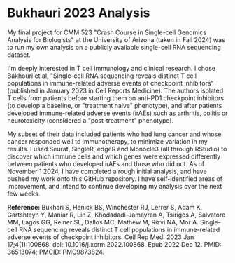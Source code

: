 # Bukhauri 2023 Analysis

My final project for CMM 523 "Crash Course in Single-cell Genomics Analysis for Biologists" at the University of Arizona (taken in Fall 2024) was to run my own analysis on a publicly available single-cell RNA sequencing dataset. 

I'm deeply interested in T cell immunology and clinical research. I chose Bakhouri et al, "Single-cell RNA sequencing reveals distinct T cell populations in immune-related adverse events of checkpoint inhibitors" (published in January 2023 in Cell Reports Medicine). The authors isolated T cells from patients before starting them on anti-PD1 checkpoint inhibitors (to develop a baseline, or "treatment naive" phenotype), and after patients developed immune-related adverse events (irAEs) such as arthritis, colitis or neurotoxicity (considered a "post-treatment" phenotype).

My subset of their data included patients who had lung cancer and whose cancer responded well to immunotherapy, to minimize variation in my results. I used Seurat, SingleR, edgeR and Monocle3 (all through RStudio) to discover which immune cells and which genes were expressed differently between patients who developed irAEs and those who did not. As of November 1 2024, I have completed a rough initial analysis, and have pushed my work onto this GitHub repository. I have self-identified areas of improvement, and intend to continue developing my analysis over the next few weeks.

**Reference:** Bukhari S, Henick BS, Winchester RJ, Lerrer S, Adam K, Gartshteyn Y, Maniar R, Lin Z, Khodadadi-Jamayran A, Tsirigos A, Salvatore MM, Lagos GG, Reiner SL, Dallos MC, Mathew M, Rizvi NA, Mor A. Single-cell RNA sequencing reveals distinct T cell populations in immune-related adverse events of checkpoint inhibitors. Cell Rep Med. 2023 Jan 17;4(1):100868. doi: 10.1016/j.xcrm.2022.100868. Epub 2022 Dec 12. PMID: 36513074; PMCID: PMC9873824.
